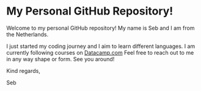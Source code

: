 # My Personal GitHub Repository!

Welcome to my personal GitHub repository! My name is Seb and I am from the Netherlands.

I just started my coding journey and I aim to learn different languages. I am currently following courses on [Datacamp.com](https://app.datacamp.com/)
Feel free to reach out to me in any way shape or form. See you around!

Kind regards,

Seb
<!--
**Sebbo101/Sebbo101** is a ✨ _special_ ✨ repository because its `README.md` (this file) appears on your GitHub profile.

Here are some ideas to get you started:

- 🔭 I’m currently working on ...
- 🌱 I’m currently learning ...
- 👯 I’m looking to collaborate on ...
- 🤔 I’m looking for help with ...
- 💬 Ask me about ...
- 📫 How to reach me: ...
- 😄 Pronouns: ...
- ⚡ Fun fact: ...
-->
